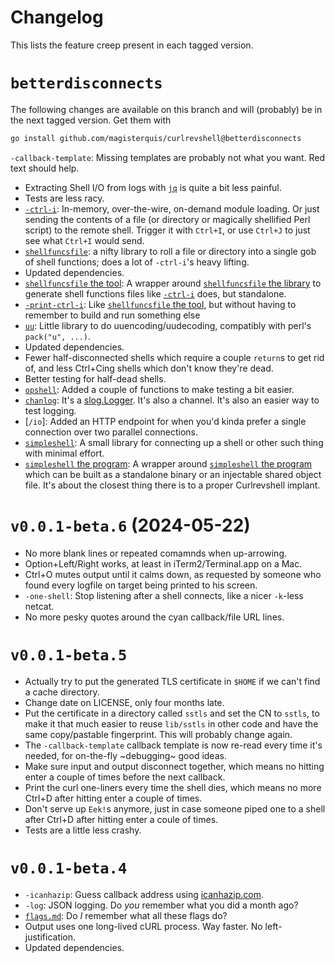 Changelog
=========
This lists the feature creep present in each tagged version.

`betterdisconnects`
===================
The following changes are available on this branch and will (probably) be
in the next tagged version.  Get them with
```sh
go install github.com/magisterquis/curlrevshell@betterdisconnects
```
 `-callback-template`: Missing templates are probably not what you want.  Red
  text should help.
- Extracting Shell I/O from logs with [`jq`](https://jqlang.github.io/jq/) is
  quite a bit less painful.
- Tests are less racy.
- [`-ctrl-i`](./flags.md#-ctrl-i): In-memory, over-the-wire, on-demand module
  loading.  Or just sending the contents of a file (or directory or magically
  shellified Perl script) to the remote shell.  Trigger it with `Ctrl+I`, or
  use `Ctrl+J` to just see what `Ctrl+I` would send.
- [`shellfuncsfile`](../lib/shellfuncsfile): a nifty library to roll a
  file or directory into a single gob of shell functions; does a lot of
  `-ctrl-i`'s heavy lifting.
- Updated dependencies.
- [`shellfuncsfile` the tool](../lib/shellfuncsfile/cmd/shellfuncsfile): A
  wrapper around [`shellfuncsfile` the library](../lib/shellfuncsfile) to
  generate shell functions files like [`-ctrl-i`](./flags.md#-ctrl-i) does, but
  standalone.
- [`-print-ctrl-i`](./flags.md#-print-ctrl-i): Like [`shellfuncsfile`
  the tool](../lib/shellfuncsfile/cmd/shellfuncsfile), but
  without having to remember to build and run something else
- [`uu`](../lib/uu): Little library to do uuencoding/uudecoding, compatibly
  with perl's `pack("u", ...)`.
- Updated dependencies.
- Fewer half-disconnected shells which require a couple `return`s to get
  rid of, and less Ctrl+Cing shells which don't know they're dead.
- Better testing for half-dead shells.
- [`opshell`](../lib/opshell): Added a couple of functions to make testing
  a bit easier.
- [`chanlog`](../lib/chanlog): It's a
  [slog.Logger](https://pkg.go.dev/log/slog#Logger).  It's also a channel.
  It's also an easier way to test logging.
- [`/io`]: Added an HTTP endpoint for when you'd kinda prefer a single
  connection over two parallel connections.
- [`simpleshell`](./lib/simpleshell): A small library for connecting up a shell
  or other such thing with minimal effort.
- [`simpleshell` the program](./lib/simpleshell/cmd/simpleshell): A wrapper
  around [`simpleshell` the program](./lib/simpleshell/cmd/simpleshell) which
  can be built as a standalone binary or an injectable shared object file.
  It's about the closest thing there is to a proper Curlrevshell implant.

`v0.0.1-beta.6` (2024-05-22)
============================
- No more blank lines or repeated comamnds when up-arrowing.
- Option+Left/Right works, at least in iTerm2/Terminal.app on a Mac.
- Ctrl+O mutes output until it calms down, as requested by someone who found
  every logfile on target being printed to his screen.
- `-one-shell`: Stop listening after a shell connects, like a nicer `-k`-less
  netcat.
- No more pesky quotes around the cyan callback/file URL lines.


`v0.0.1-beta.5`
===============
- Actually try to put the generated TLS certificate in `$HOME` if we can't find
  a cache directory.
- Change date on LICENSE, only four months late.
- Put the certificate in a directory called `sstls` and set the CN to `sstls`,
  to make it that much easier to reuse `lib/sstls` in other code and have the
  same copy/pastable fingerprint.  This will probably change again.
- The `-callback-template` callback template is now re-read every time it's
  needed, for on-the-fly ~debugging~ good ideas.
- Make sure input and output disconnect together, which means no hitting enter
  a couple of times before the next callback.
- Print the curl one-liners every time the shell dies, which means no more
  Ctrl+D after hitting enter a couple of times.
- Don't serve up `Eek!`s anymore, just in case someone piped one to a shell
  after Ctrl+D after hitting enter a coule of times.
- Tests are a little less crashy.


`v0.0.1-beta.4`
===============
- `-icanhazip`: Guess callback address using [icanhazip.com](https://icanhazip.com).
- `-log`: JSON logging.  Do _you_ remember what you did a month ago?
- [`flags.md`](./flags.md): Do _I_ remember what all these flags do?
- Output uses one long-lived cURL process.  Way faster.  No left-justification.
- Updated dependencies.
